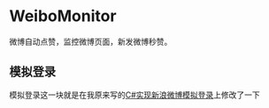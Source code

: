 # WeiboMonitor
微博自动点赞，监控微博页面，新发微博秒赞。

## 模拟登录
模拟登录这一块就是在我原来写的[C#实现新浪微博模拟登录](https://github.com/huiyadanli/SinaLogin)上修改了一下